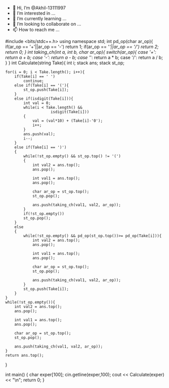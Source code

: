 - 👋 Hi, I’m @Akhil-13111997
- 👀 I’m interested in ...
- 🌱 I’m currently learning ...
- 💞️ I’m looking to collaborate on ...
- 📫 How to reach me ...

<!---
Akhil-13111997/Akhil-13111997 is a ✨ special ✨ repository because its `README.md` (this file) appears on your GitHub profile.
You can click the Preview link to take a look at your changes.
--->
#include <bits/stdc++.h>
using namespace std;
int pd_op(char ar_op){
	if(ar_op == '+'||ar_op == '-')
	return 1;
	if(ar_op == '*'||ar_op == '/')
	return 2;
	return 0;
}
int taking_ch(int a, int b, char ar_op){
	switch(ar_op){
		case '+': return a + b;
		case '-': return a - b;
		case '*': return a * b;
		case '/': return a / b;
	}
}
int Calculate(string Take){
	int i;
	stack <int> ans;
	stack <char> st_op;
	
	for(i = 0; i < Take.length(); i++){
		if(Take[i] == ' ')
			continue;
		else if(Take[i] == '('){
			st_op.push(Take[i]);
		}
		else if(isdigit(Take[i])){
			int val = 0;
			while(i < Take.length() &&
						isdigit(Take[i]))
			{
				val = (val*10) + (Take[i]-'0');
				i++;
			}
			ans.push(val);
			i--;
		}
		else if(Take[i] == ')')
		{
			while(!st_op.empty() && st_op.top() != '(')
			{
				int val2 = ans.top();
				ans.pop();
				
				int val1 = ans.top();
				ans.pop();
				
				char ar_op = st_op.top();
				st_op.pop();
				
				ans.push(taking_ch(val1, val2, ar_op));
			}
			if(!st_op.empty())
			st_op.pop();
		}
		else
		{
			while(!st_op.empty() && pd_op(st_op.top())>= pd_op(Take[i])){
				int val2 = ans.top();
				ans.pop();
				
				int val1 = ans.top();
				ans.pop();
				
				char ar_op = st_op.top();
				st_op.pop();
				
				ans.push(taking_ch(val1, val2, ar_op));
			}
			st_op.push(Take[i]);
		}
	}
	while(!st_op.empty()){
		int val2 = ans.top();
		ans.pop();
				
		int val1 = ans.top();
		ans.pop();
				
		char ar_op = st_op.top();
		st_op.pop();
				
		ans.push(taking_ch(val1, val2, ar_op));
	}
	return ans.top();
}

int main() {
    char exper[100];
    cin.getline(exper,100);
	cout << Calculate(exper) << "\n";
	return 0;
}

